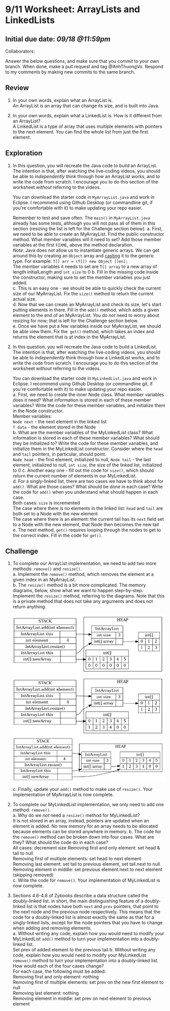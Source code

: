 # 9/11 Worksheet: ArrayLists and LinkedLists
## Initial due date: *09/18 @11:59pm*

Collaborators:

Answer the below questions, and make sure that you commit to your own branch.
When done, make a pull request and tag @AnhThuongVo.
Respond to my comments by making new commits to the same branch.

## Review
1. In your own words, explain what an ArrayList is.\
An ArrayList is an array that can change its size, and is built into Java.

2. In your own words, explain what a LinkedList is. How is it different from an ArrayList?\
A LinkedList is a type of array that uses multiple elements with pointers to the next element.  You can find the whole list from just the first element.

## Exploration

1. In this question, you will recreate the Java code to build an ArrayList. The intention is that, after watching the live-coding videos, you should be able to *independently* think through how an ArrayList works, and to write the code from scratch. I encourage you to do this section of the worksheet *without* referring to the videos.

    You can download the starter code in `MyArrayList.java` and work in Eclipse. I recommend using Github Desktop (or commandline git, if you're comfortable with it) to make updating your repo easier.

    Remember to test and save often. The `main()` in `MyArrayList.java` already has some tests, although you will not pass all of them in this section (resizing the list is left for the Challenge section below). 
a. First, we need to be able to create an MyArrayList. Find the public constructor method. What member variables will it need to set? Add those member variables at the first `FIXME`, above the method declaration.    
_Note_: Java does not allow us to instantiate generic arrays. We can get around this by creating an `Object` array and [casting](https://www.geeksforgeeks.org/class-type-casting-in-java/) it to the generic type. For example: `T[] arr = (T[]) new Object [len];`\
The member variables it needs to set are `T[] array` to a new array of length initialLength and `int size` to 0
b. Fill in the missing code inside the constructor, making sure to set the member variables you just added.  
c. This is an easy one - we should be able to quickly check the current size of our MyArrayList. Fix the `size()` method to return the current actual size.  
d. Now that we can create an MyArrayList and check its size, let's start putting elements in there. Fill in the `add()` method, which adds a given element to the end of an MyArrayList. You do *not* need to worry about resizing for now; that is left for the Challenge section below.  
e. Once we have put a few variables inside our MyArrayList, we should be able view them. Fix the` get()` method, which takes an index and returns the element that is at index in the MyArrayList.

2. In this question, you will recreate the Java code to build a LinkedList. The intention is that, after watching the live-coding videos, you should be able to *independently* think through how a LinkedList works, and to write the code from scratch. I encourage you to do this section of the worksheet *without* referring to the videos.

    You can download the starter code in `MyLinkedList.java` and work in Eclipse. I recommend using Github Desktop (or commandline git, if you're comfortable with it) to make updating your repo easier.        
a. First, we need to create the inner Node class. What member variables does it need? What information is stored in each of these member variables? Write the code for these member variables, and initialize them in the Node constructor.\
Member variables:\
    `Node next` - the next element in the linked list\
    `T data` - the element stored in the Node\
b. What are the member variables of the MyLinkedList class? What information is stored in each of these member variables? What should they be initialized to? Write the code for these member variables, and initialize them in the MyLinkedList constructor. Consider where the `head` and `tail` pointers, in particular, should point.\
`Node head` - the first element, initialized to null, `Node tail` - the last element, initialized to null, `int size`, the size of the linked list, initialized to 0
c. Another easy one - fill out the code for `size()`, which should return the current number of elements in our MyLinkedList.  
d. For a singly-linked list, there are two cases we have to think about for `add()`. What are those cases? What should be done in each case? Write the code for `add()` when you understand what should happen in each case.\
Both cases: `size` is incremented\
The case where there is no elements in the linked list: `head` and `tail` are both set to a Node with the new element\
The case where there is an element: the current tail has its `next` field set to a Node with the new element, that Node then becomes the new tail\
e. The next method, `get()` requires looping through the nodes to get to the correct index. Fill in the code for `get()`.  

## Challenge


1. To complete our ArrayList implementation, we need to add two more methods: `remove()` and `resize()`.    
a. Implement the `remove()` method, which removes the element at a given index in an MyArrayList.  
b. The `resize()` method is a bit more complicated. The memory diagrams, below, show what we want to happen step-by-step. Implement the `resize()` method, referring to the diagrams. Note that this is a private method that does not take any arguments and does not return anything.

    ![Challenge Q2](stage-1.png)
    ![Challenge Q2](stage-2.png)
    ![Challenge Q2](stage-3.png)
  
    c. Finally, update your `add()` method to make use of `resize()`. Your implementation of MyArrayList is now complete.

3. To complete our MyLinkedList implementation, we only need to add one method: `remove()`.    
a. Why do we _not_ need a `resize()` method for MyLinkedList?\
It is not stored in an array, instead, pointers are updated when an element is added. No new memory for an array needs to be allocated because elements can be stored anywhere in memory.
b. The code for the `remove()` method can be broken down into four cases. What are they? What should the code do in each case?\
All cases: decrement size
Removing first and only element: set head & tail to null\
Removing first of multiple elements: set head to next element\
Removing last element: set tail to previous element, set tail.next to null\
Removing element in middle: set previous element.next to next element (skipping removed)\
c. Write the code for `remove()`.  Your implementation of MyLinkedList is now complete.

4. Sections 4.6-4.8 of Zybooks describe a data structure called the doubly-linked list. in short, the main distinguishing feature of a doubly-linked list is that nodes have both `next` and `prev` pointers, that point to the next node and the previous node respectively. This means that the code for a doubly-linked list is almost exactly the same as that for a singly-linked lists, except for the node pointers that you have to change when adding and removing elements.    
a. Without writing any code, explain how you would need to modify your MyLinkedList `add()` method to turn your implementation into a doubly-linked list.\
Set prev of added element to the previous tail
b. Without writing any code, explain how you would need to modify your MyLinkedList `remove()` method to turn your implementation into a doubly-linked list. How would each of the four cases change?\
For each case, the following must be added:\
Removing first and only element: nothing\
Removing first of multiple elements: set prev on the new first element to null\
Removing last element: nothing\
Removing element in middle: set prev on next element to previous element
